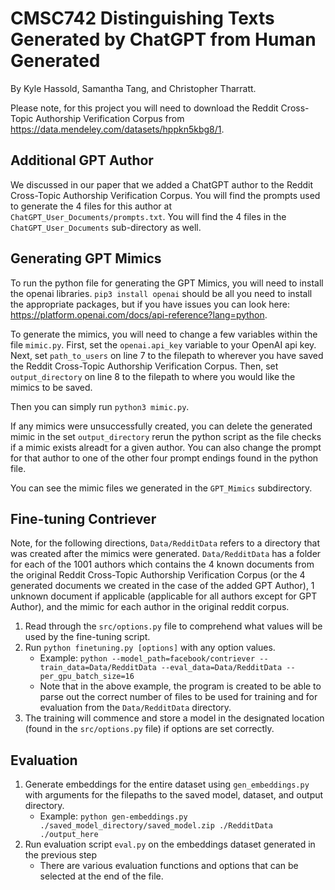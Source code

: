 # CMSC742 Distinguishing Texts Generated by ChatGPT from Human Generated
By Kyle Hassold, Samantha Tang, and Christopher Tharratt.

Please note, for this project you will need to download the Reddit Cross-Topic Authorship Verification Corpus from https://data.mendeley.com/datasets/hppkn5kbg8/1. 

## Additional GPT Author

We discussed in our paper that we added a ChatGPT author to the Reddit Cross-Topic Authorship Verification Corpus. You will find the prompts used to generate the 4 files for this author at `ChatGPT_User_Documents/prompts.txt`. You will find the 4 files in the `ChatGPT_User_Documents` sub-directory as well. 

## Generating GPT Mimics 

To run the python file for generating the GPT Mimics, you will need to install the openai libraries. 
`pip3 install openai` should be all you need to install the appropriate packages, but if you have issues you can look here: https://platform.openai.com/docs/api-reference?lang=python.

To generate the mimics, you will need to change a few variables within the file `mimic.py`. First, set the `openai.api_key` variable to your OpenAI api key. Next, set `path_to_users` on line 7 to the filepath to wherever you have saved the Reddit Cross-Topic Authorship Verification Corpus. Then, set `output_directory` on line 8 to the filepath to where you would like the mimics to be saved. 

Then you can simply run `python3 mimic.py`. 

If any mimics were unsuccessfully created, you can delete the generated mimic in the set `output_directory` rerun the python script as the file checks if a mimic exists alreadt for a given author. You can also change the prompt for that author to one of the other four prompt endings found in the python file. 

You can see the mimic files we generated in the `GPT_Mimics` subdirectory. 

## Fine-tuning Contriever

Note, for the following directions, `Data/RedditData` refers to a directory that was created after the mimics were generated. `Data/RedditData` has a folder for each of the 1001 authors which contains the 4 known documents from the original Reddit Cross-Topic Authorship Verification Corpus (or the 4 generated documents we created in the case of the added GPT Author), 1 unknown document if applicable (applicable for all authors except for GPT Author), and the mimic for each author in the original reddit corpus.

1. Read through the `src/options.py` file to comprehend what values will be used by the fine-tuning script.
2. Run ```python finetuning.py [options]``` with any option values.
   - Example: ```python --model_path=facebook/contriever --train_data=Data/RedditData --eval_data=Data/RedditData --per_gpu_batch_size=16```
   - Note that in the above example, the program is created to be able to parse out the correct number of files to be used for training and for evaluation from the `Data/RedditData` directory. 
3. The training will commence and store a model in the designated location (found in the `src/options.py` file) if options are set correctly.

## Evaluation

1. Generate embeddings for the entire dataset using `gen_embeddings.py` with arguments for the filepaths to the saved model, dataset, and output directory.
   - Example: ```python gen-embeddings.py ./saved_model_directory/saved_model.zip ./RedditData ./output_here```
2. Run evaluation script `eval.py` on the embeddings dataset generated in the previous step
   - There are various evaluation functions and options that can be selected at the end of the file.
